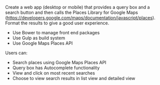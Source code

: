 Create a web app (desktop or mobile) that provides a query box and a search button and then calls the Places Library for Google Maps (https://developers.google.com/maps/documentation/javascript/places). Format the results to give a good user experience.

* Use Bower to manage front end packages
* Use Gulp as build system
* Use Google Maps Places API

Users can:
* Search places using Google Maps Places API
* Query box has Autocomplete functionality
* View and click on most recent searches
* Choose to view search results in list view and detailed view
